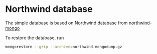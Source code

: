 # Northwind database

The simple database is based on Northwind database from [northwind-mongo](https://github.com/tmcnab/northwind-mongo)

To restore the database, run
``` bash
mongorestore --gzip --archive=northwind.mongodump.gz
```